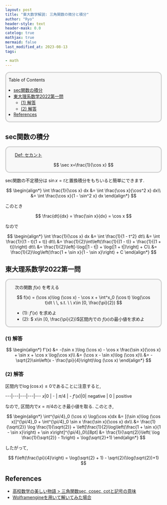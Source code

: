 ```yaml
---
layout: post
title: "東大数学解説: 三角関数の微分と積分"
author: "Ryo"
header-style: text
header-mask: 0.0
catelog: true
mathjax: true
mermaid: false
last_modified_at: 2023-08-13
tags:

- math
---
```


<div style='border-radius: 1em; border-style:solid; border-color:#D3D3D3; background-color:#F8F8F8'>

<p class="h4">&nbsp;&nbsp;Table of Contents</p>

<!-- START doctoc generated TOC please keep comment here to allow auto update -->
<!-- DON'T EDIT THIS SECTION, INSTEAD RE-RUN doctoc TO UPDATE -->

- [sec関数の積分](#sec%E9%96%A2%E6%95%B0%E3%81%AE%E7%A9%8D%E5%88%86)
- [東大理系数学2022第一問](#%E6%9D%B1%E5%A4%A7%E7%90%86%E7%B3%BB%E6%95%B0%E5%AD%A62022%E7%AC%AC%E4%B8%80%E5%95%8F)
  - [(1) 解答](#1-%E8%A7%A3%E7%AD%94)
  - [(2) 解答](#2-%E8%A7%A3%E7%AD%94)
- [References](#references)

<!-- END doctoc generated TOC please keep comment here to allow auto update -->


</div>

## sec関数の積分

<div style='padding-left: 2em; padding-right: 2em; border-radius: 1em; border-style:solid; border-color:#D3D3D3; background-color:#F8F8F8'>
<p class="h4"><ins>Def: セカント</ins></p>

$$
\sec x=\frac{1}{\cos x}
$$

</div>

sec関数の不定積分は $\sin x = t$と置換積分をもちいると簡単にできます.

$$
\begin{align*}
\int \frac{1}{\cos x} dx &= \int \frac{\cos x}{\cos^2 x} dx\\
                         &= \int \frac{\cos x}{1 - \sin^2 x} dx
\end{align*}
$$

このとき

$$
\frac{dt}{dx} = \frac{\sin x}{dx} = \cos x
$$

なので

$$
\begin{align*}
\int \frac{1}{\cos x} dx &=  \int \frac{1}{1 - t^2} dt\\
                         &= \int \frac{1}{(1 - t)(1 + t)} dt\\
                         &= \frac{1}{2}\int\left(\frac{1}{(1 - t)} + \frac{1}{(1 + t)}\right) dt\\
                         &= \frac{1}{2}\left[-\log(|1 - t|) + \log(|1 + t|)\right] + C\\
                         &= \frac{1}{2}\log\left(\frac{1 + \sin x}{1 - \sin x}\right) + C
\end{align*}
$$

## 東大理系数学2022第一問

<div style='padding-left: 2em; padding-right: 2em; border-radius: 1em; border-style:solid; border-color:#D3D3D3; background-color:#F8F8F8'>

次の関数 $f(x)$ を考える

$$
f(x) = (\cos x)\log (\cos x) - \cos x + \int^x_0 (\cos t) \log(\cos t)dt \  \, s.t. \  \ x\in [0, \frac{\pi}{2})
$$

- (1): $f'(x)$ を求めよ
- (2): $ x\in [0, \frac{\pi}{2})$区間内での $f(x)$の最小値を求めよ

</div>

### (1) 解答

$$
\begin{align*}
f'(x) &= -(\sin x )\log (\cos x) - \cos x \frac{\sin x}{\cos x} + \sin x + \cos x \log(\cos x)\\
      &= (\cos x - \sin x)\log (\cos x)\\
      &= -\sqrt{2}\sin\left(x - \frac{\pi}{4}\right)\log (\cos x)
\end{align*}
$$

### (2) 解答

区間内で$\log (\cos x) \leq 0$であることに注意すると, 

---|---|---|---|---
$x$|0 | - | $\pi/4$ | -
$f'(x)$|0| negative | 0 | positive

なので, 区間内で$x = \pi/4$のとき最小値を取る. このとき, 

$$
\begin{align*}
\int^{\pi/4}_0 (\cos x) \log(\cos x)dx &= [(\sin x)\log (\cos x)]^{\pi/4}_0 + \int^{\pi/4}_0 \sin x \frac{\sin x}{\cos x} dx\\
&= \frac{1}{\sqrt{2}} \log \frac{1}{\sqrt{2}} + \left[\frac{1}{2}\log\left(\frac{1 + \sin x}{1 - \sin x}\right) + \sin x\right]^{\pi/4}_0\\[8pt]
&= \frac{1}{\sqrt{2}}\left( \log \frac{1}{\sqrt{2}} - 1\right) + \log(\sqrt{2}+1)
\end{align*}
$$

したがって, 

$$
f\left(\frac{\pi}{4}\right) = \log(\sqrt{2} + 1) - \sqrt{2}(\log(\sqrt{2})+1)
$$






References
-----

- [高校数学の美しい物語 > 三角関数sec, cosec, cotと記号の意味 ](https://manabitimes.jp/math/818)
- [Wolframengineを用いて解いてみた場合](https://github.com/RyoNakagami/wolframengine_example/blob/main/note/math/integrate_sec.ipynb)
